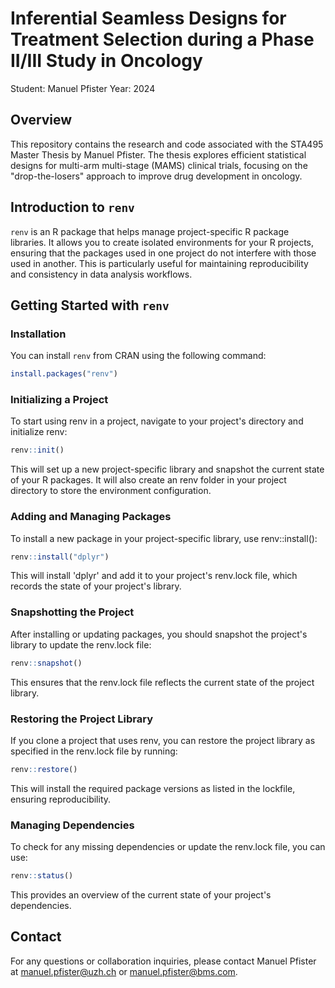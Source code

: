 # Inferential Seamless Designs for Treatment Selection during a Phase II/III Study in Oncology

Student: Manuel Pfister
Year: 2024

## Overview

This repository contains the research and code associated with the STA495 Master Thesis by Manuel Pfister. The thesis explores efficient statistical designs for multi-arm multi-stage (MAMS) clinical trials, focusing on the "drop-the-losers" approach to improve drug development in oncology.


## Introduction to `renv`

`renv` is an R package that helps manage project-specific R package libraries. It allows you to create isolated environments for your R projects, ensuring that the packages used in one project do not interfere with those used in another. This is particularly useful for maintaining reproducibility and consistency in data analysis workflows.

## Getting Started with `renv`

### Installation

You can install `renv` from CRAN using the following command:

```r
install.packages("renv")
```
### Initializing a Project
To start using renv in a project, navigate to your project's directory and initialize renv:

```r
renv::init()
```

This will set up a new project-specific library and snapshot the current state of your R packages. It will also create an renv folder in your project directory to store the environment configuration.

### Adding and Managing Packages
To install a new package in your project-specific library, use renv::install():

```r
renv::install("dplyr")
```

This will install 'dplyr' and add it to your project's renv.lock file, which records the state of your project's library.

### Snapshotting the Project
After installing or updating packages, you should snapshot the project's library to update the renv.lock file:
```r
renv::snapshot()
```
This ensures that the renv.lock file reflects the current state of the project library.

### Restoring the Project Library
If you clone a project that uses renv, you can restore the project library as specified in the renv.lock file by running:

```r
renv::restore()
```
This will install the required package versions as listed in the lockfile, ensuring reproducibility.

### Managing Dependencies
To check for any missing dependencies or update the renv.lock file, you can use:
```r
renv::status()
```
This provides an overview of the current state of your project's dependencies.


## Contact

For any questions or collaboration inquiries, please contact Manuel Pfister at [manuel.pfister@uzh.ch](mailto:manuel.pfister@uzh.ch) or [manuel.pfister@bms.com](mailto:manuel.pfister@bms.com).
